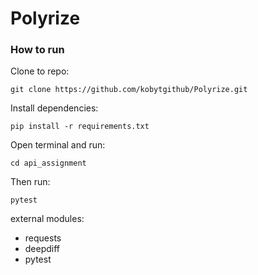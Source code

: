 # Polyrize

### How to run

Clone to repo:

```git clone https://github.com/kobytgithub/Polyrize.git```

Install dependencies:

```pip install -r requirements.txt```

Open terminal and run:

```cd api_assignment```

Then run:

```pytest```

external modules:
+ requests
+ deepdiff
+ pytest
